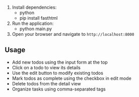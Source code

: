 1. Install dependencies:
   - python
   - pip install fasthtml
2. Run the application:
   - python main.py
3. Open your browser and navigate to `http://localhost:8000`

## Usage
- Add new todos using the input form at the top
- Click on a todo to view its details
- Use the edit button to modify existing todos
- Mark todos as complete using the checkbox in edit mode
- Delete todos from the detail view
- Organize tasks using comma-separated tags
